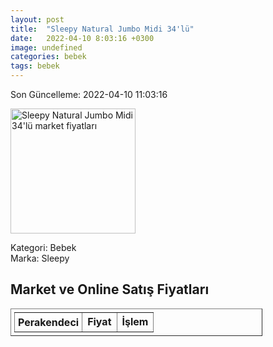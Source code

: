 ```yaml
---
layout: post
title:  "Sleepy Natural Jumbo Midi 34'lü"
date:   2022-04-10 8:03:16 +0300
image: undefined
categories: bebek
tags: bebek
---
```


Son Güncelleme: 2022-04-10 11:03:16

<img src="undefined" width="200" alt="Sleepy Natural Jumbo Midi 34'lü market fiyatları" />

Kategori: Bebek
<br />
Marka: Sleepy

<h2>Market ve Online Satış Fiyatları</h2>

<table border="1" style="padding: 5px;width:80%;">
  <tr>
    <td style="padding: 5px;"><strong>Perakendeci</strong></td>
    <td><strong>Fiyat</strong></td>
    <td><strong>İşlem</strong></td>
  </tr>
  
</table>
